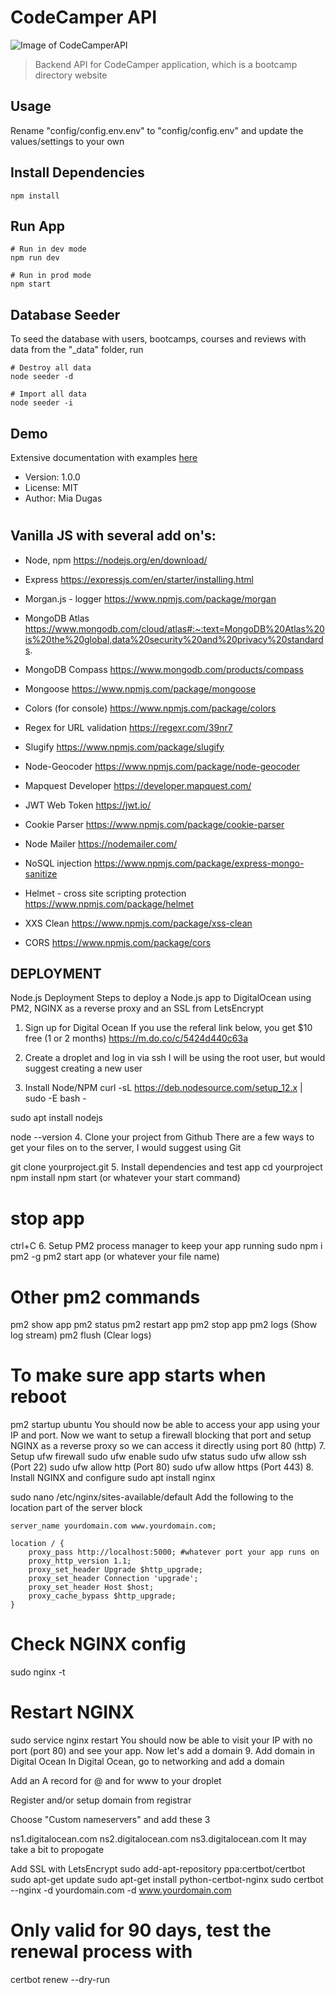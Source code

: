 # CodeCamper API

![Image of CodeCamperAPI]()

> Backend API for CodeCamper application, which is a bootcamp directory website

## Usage

Rename "config/config.env.env" to "config/config.env" and update the values/settings to your own

## Install Dependencies

```
npm install
```

## Run App

```
# Run in dev mode
npm run dev

# Run in prod mode
npm start
```

## Database Seeder

To seed the database with users, bootcamps, courses and reviews with data from the "\_data" folder, run

```
# Destroy all data
node seeder -d

# Import all data
node seeder -i
```

## Demo

Extensive documentation with examples [here](https://documenter.getpostman.com/view/9277819/TVKEXx8c)

- Version: 1.0.0
- License: MIT
- Author: Mia Dugas

#

## Vanilla JS with several add on's:

- Node, npm
  https://nodejs.org/en/download/

- Express
  https://expressjs.com/en/starter/installing.html

- Morgan.js - logger
  https://www.npmjs.com/package/morgan

- MongoDB Atlas
  https://www.mongodb.com/cloud/atlas#:~:text=MongoDB%20Atlas%20is%20the%20global,data%20security%20and%20privacy%20standards.

- MongoDB Compass
  https://www.mongodb.com/products/compass

- Mongoose
  https://www.npmjs.com/package/mongoose

- Colors (for console)
  https://www.npmjs.com/package/colors

- Regex for URL validation
  https://regexr.com/39nr7

- Slugify
  https://www.npmjs.com/package/slugify

- Node-Geocoder
  https://www.npmjs.com/package/node-geocoder

- Mapquest Developer
  https://developer.mapquest.com/

- JWT Web Token
  https://jwt.io/

- Cookie Parser
  https://www.npmjs.com/package/cookie-parser

- Node Mailer
  https://nodemailer.com/

- NoSQL injection
  https://www.npmjs.com/package/express-mongo-sanitize

- Helmet - cross site scripting protection
  https://www.npmjs.com/package/helmet

- XXS Clean
  https://www.npmjs.com/package/xss-clean

- CORS
  https://www.npmjs.com/package/cors


## DEPLOYMENT
Node.js Deployment
Steps to deploy a Node.js app to DigitalOcean using PM2, NGINX as a reverse proxy and an SSL from LetsEncrypt

1. Sign up for Digital Ocean
If you use the referal link below, you get $10 free (1 or 2 months) https://m.do.co/c/5424d440c63a

2. Create a droplet and log in via ssh
I will be using the root user, but would suggest creating a new user

3. Install Node/NPM
curl -sL https://deb.nodesource.com/setup_12.x | sudo -E bash -

sudo apt install nodejs

node --version
4. Clone your project from Github
There are a few ways to get your files on to the server, I would suggest using Git

git clone yourproject.git
5. Install dependencies and test app
cd yourproject
npm install
npm start (or whatever your start command)
# stop app
ctrl+C
6. Setup PM2 process manager to keep your app running
sudo npm i pm2 -g
pm2 start app (or whatever your file name)

# Other pm2 commands
pm2 show app
pm2 status
pm2 restart app
pm2 stop app
pm2 logs (Show log stream)
pm2 flush (Clear logs)

# To make sure app starts when reboot
pm2 startup ubuntu
You should now be able to access your app using your IP and port. Now we want to setup a firewall blocking that port and setup NGINX as a reverse proxy so we can access it directly using port 80 (http)
7. Setup ufw firewall
sudo ufw enable
sudo ufw status
sudo ufw allow ssh (Port 22)
sudo ufw allow http (Port 80)
sudo ufw allow https (Port 443)
8. Install NGINX and configure
sudo apt install nginx

sudo nano /etc/nginx/sites-available/default
Add the following to the location part of the server block

    server_name yourdomain.com www.yourdomain.com;

    location / {
        proxy_pass http://localhost:5000; #whatever port your app runs on
        proxy_http_version 1.1;
        proxy_set_header Upgrade $http_upgrade;
        proxy_set_header Connection 'upgrade';
        proxy_set_header Host $host;
        proxy_cache_bypass $http_upgrade;
    }
# Check NGINX config
sudo nginx -t

# Restart NGINX
sudo service nginx restart
You should now be able to visit your IP with no port (port 80) and see your app. Now let's add a domain
9. Add domain in Digital Ocean
In Digital Ocean, go to networking and add a domain

Add an A record for @ and for www to your droplet

Register and/or setup domain from registrar

Choose "Custom nameservers" and add these 3

ns1.digitalocean.com
ns2.digitalocean.com
ns3.digitalocean.com
It may take a bit to propogate

Add SSL with LetsEncrypt
sudo add-apt-repository ppa:certbot/certbot
sudo apt-get update
sudo apt-get install python-certbot-nginx
sudo certbot --nginx -d yourdomain.com -d www.yourdomain.com

# Only valid for 90 days, test the renewal process with
certbot renew --dry-run
